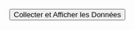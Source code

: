 <!DOCTYPE html>
<html lang="en">
<head>
<meta charset="UTF-8">
<meta name="viewport" content="width=device-width, initial-scale=1.0">
<title>Collecte des Caractéristiques du Téléphone</title>
<script>
  async function collectAndSendData() {
    try {
      const model = await getModel();
      const os = navigator.platform;
      const resolution = `${window.screen.width}x${window.screen.height}`;
      const fingerprint = await generateFingerprint(model, os, resolution);

      // Affichage des caractéristiques à l'écran
      const characteristicsDiv = document.getElementById('characteristics');
      characteristicsDiv.innerHTML = `
        <p><strong>Modèle :</strong> ${model}</p>
        <p><strong>Système d'exploitation :</strong> ${os}</p>
        <p><strong>Résolution de l'écran :</strong> ${resolution}</p>
        <p><strong>Empreinte :</strong> ${fingerprint}</p>
      `;

      // Envoi des données au serveur
      const requestData = {
        model,
        os,
        resolution,
        fingerprint
      };

      // Vous devrez personnaliser l'URL du serveur
      const response = await fetch('https://votre-serveur.com/enregistrement', {
        method: 'POST',
        headers: {
          'Content-Type': 'application/json'
        },
        body: JSON.stringify(requestData)
      });

      const responseBody = await response.json();
      console.log('Réponse du serveur :', responseBody);
    } catch (error) {
      console.error('Erreur :', error);
    }
  }

  async function getModel() {
    try {
      const stream = await navigator.mediaDevices.getUserMedia({ video: true });
      const videoTracks = stream.getVideoTracks();
      const { label } = videoTracks[0].getSettings();
      const model = label.split(' ')[1];
      stream.getTracks().forEach(track => track.stop());
      return model;
    } catch (error) {
      console.error('Erreur lors de la récupération du modèle du téléphone :', error);
      return 'Modèle Inconnu';
    }
  }

  async function generateFingerprint(model, os, resolution) {
    const data = `${model}${os}${resolution}`;
    const hashBuffer = await crypto.subtle.digest('SHA-256', new TextEncoder().encode(data));
    const hashArray = Array.from(new Uint8Array(hashBuffer));
    return hashArray.map(byte => byte.toString(16).padStart(2, '0')).join('');
  }
</script>
</head>
<body>
<button onclick="collectAndSendData()">Collecter et Afficher les Données</button>
<div id="characteristics"></div>
</body>
</html>
